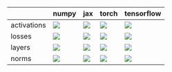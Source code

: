 |             | numpy                                                                                                                                            | jax                                                                                                                                              | torch                                                                                                                                            | tensorflow                                                                                                                                       |
|:------------|:-------------------------------------------------------------------------------------------------------------------------------------------------|:-------------------------------------------------------------------------------------------------------------------------------------------------|:-------------------------------------------------------------------------------------------------------------------------------------------------|:-------------------------------------------------------------------------------------------------------------------------------------------------|
| activations | <a href="Functional API/NN/activations.md" rel="noopener noreferrer" target="_blank"><img src=https://img.shields.io/badge/-success-success></a> | <a href="Functional API/NN/activations.md" rel="noopener noreferrer" target="_blank"><img src=https://img.shields.io/badge/-success-success></a> | <a href="Functional API/NN/activations.md" rel="noopener noreferrer" target="_blank"><img src=https://img.shields.io/badge/-success-success></a> | <a href="Functional API/NN/activations.md" rel="noopener noreferrer" target="_blank"><img src=https://img.shields.io/badge/-success-success></a> |
| losses      | <a href="Functional API/NN/losses.md" rel="noopener noreferrer" target="_blank"><img src=https://img.shields.io/badge/-failure-red></a>          | <a href="Functional API/NN/losses.md" rel="noopener noreferrer" target="_blank"><img src=https://img.shields.io/badge/-failure-red></a>          | <a href="Functional API/NN/losses.md" rel="noopener noreferrer" target="_blank"><img src=https://img.shields.io/badge/-failure-red></a>          | <a href="Functional API/NN/losses.md" rel="noopener noreferrer" target="_blank"><img src=https://img.shields.io/badge/-failure-red></a>          |
| layers      | <a href="Functional API/NN/layers.md" rel="noopener noreferrer" target="_blank"><img src=https://img.shields.io/badge/-failure-red></a>          | <a href="Functional API/NN/layers.md" rel="noopener noreferrer" target="_blank"><img src=https://img.shields.io/badge/-failure-red></a>          | <a href="Functional API/NN/layers.md" rel="noopener noreferrer" target="_blank"><img src=https://img.shields.io/badge/-failure-red></a>          | <a href="Functional API/NN/layers.md" rel="noopener noreferrer" target="_blank"><img src=https://img.shields.io/badge/-failure-red></a>          |
| norms       | <a href="Functional API/NN/norms.md" rel="noopener noreferrer" target="_blank"><img src=https://img.shields.io/badge/-failure-red></a>           | <a href="Functional API/NN/norms.md" rel="noopener noreferrer" target="_blank"><img src=https://img.shields.io/badge/-failure-red></a>           | <a href="Functional API/NN/norms.md" rel="noopener noreferrer" target="_blank"><img src=https://img.shields.io/badge/-failure-red></a>           | <a href="Functional API/NN/norms.md" rel="noopener noreferrer" target="_blank"><img src=https://img.shields.io/badge/-failure-red></a>           |